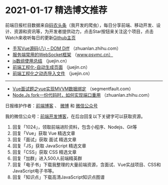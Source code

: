 # 2021-01-17 精选博文推荐

前端日报栏目数据来自[码农头条](http://hao.caibaojian.com.cn/)（我开发的爬虫），每日分享前端、移动开发、设计、资源和资讯等，为开发者提供动力，点击Star按钮来关注这个项目，点击Watch来收听每日的更新[Github主页](https://github.com/kujian/frontendDaily)
* [手写Vue源码(八) &#8211; DOM Diff](https://zhuanlan.zhihu.com/p/344794251) （zhuanlan.zhihu.com）
* [服务端常用的WebSocket框架](https://www.psvmc.cn/article/2021-01-15-websocket-server.html) （www.psvmc.cn）
* [js数组使用总结](https://juejin.cn/post/6918316914569641997) （juejin.cn）
* [前端工程化-自动生成页面](https://juejin.cn/post/6918314093498040333) （juejin.cn）
* [前端工程化之动态导入文件](https://juejin.cn/post/6918310795629559822) （juejin.cn）

***
* [Vue面试题之vue实现MVVM数据绑定](https://segmentfault.com/a/1190000039001140) （segmentfault.com）
* [Node.Js fork一份代码时，如何实现端口重用](https://zhuanlan.zhihu.com/p/344798369) （zhuanlan.zhihu.com）

日报维护作者：[前端博客](http://caibaojian.com.cn/) 、 [微博](http://weibo.com/kujian) 和 [微信公众号](https://open.weixin.qq.com/qr/code?username=caibaojian_com)

我的微信公众号：[前端开发博客](https://open.weixin.qq.com/qr/code?username=caibaojian_com)，在后台回复以下关键字可以获取资源。

1. 回复「1024」，领取前端进阶资料，包含小程序、Nodejs、Git等
2. 回复「Vue」获取 Vue 精选文章
3. 回复「面试」获取 面试 精选文章
4. 回复「JS」获取 JavaScript 精选文章
5. 回复「CSS」获取 CSS 精选文章
6. 回复「加群」进入500人前端精英群
7. 回复「电子书」下载我整理的大量前端资源，含面试、Vue实战项目、CSS和JavaScript电子书等。
8. 回复「知识点」下载高清JavaScript知识点图谱